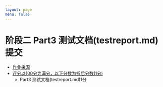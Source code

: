 ```yaml
---
layout: page
menu: false
---
```



# 阶段二 Part3 测试文档(testreport.md)提交

 - [作业来源](https://se-2018.github.io/Stage2--Part3.html#coding-exercises)
 - [评分以100分为满分，以下分数为折后分数(1分)](https://se-2018.github.io/Stage2--ReviewForm)
    - Part3 测试文档(testreport.md)1分


